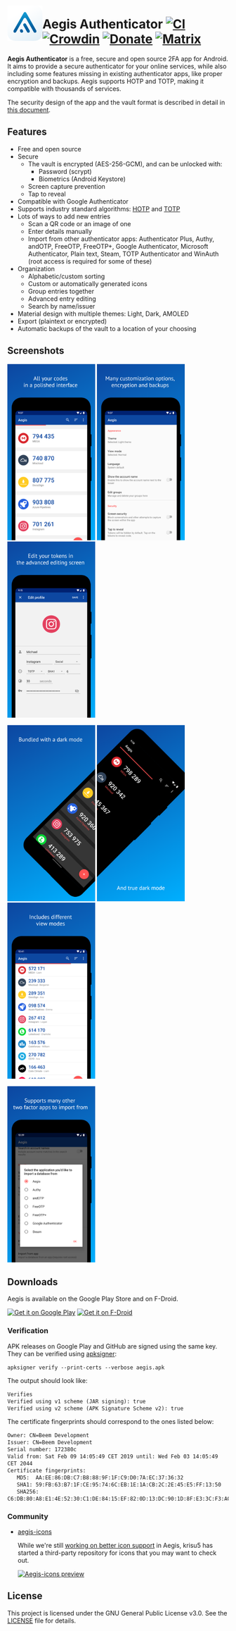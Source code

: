 <img align="left" width="80" height="80" src="metadata/en-US/images/icon.png"
alt="App icon">

# Aegis Authenticator [![CI](https://api.travis-ci.org/beemdevelopment/Aegis.svg?branch=master)](https://travis-ci.org/github/beemdevelopment/aegis) [![Crowdin](https://badges.crowdin.net/aegis-authenticator/localized.svg)](https://crowdin.com/project/aegis-authenticator) [![Donate](https://img.shields.io/badge/donate-buy%20us%20a%20beer-%23FF813F)](https://www.buymeacoffee.com/beemdevelopment) [![Matrix](https://img.shields.io/badge/chat-Matrix-blue)](https://matrix.to/#/#aegis:matrix.org)

__Aegis Authenticator__ is a free, secure and open source 2FA app for Android.
It aims to provide a secure authenticator for your online services, while also
including some features missing in existing authenticator apps, like proper
encryption and backups. Aegis supports HOTP and TOTP, making it compatible with
thousands of services.

The security design of the app and the vault format is described in detail in
[this document](docs/vault.md).

## Features

- Free and open source
- Secure
  - The vault is encrypted (AES-256-GCM), and can be unlocked with:
    - Password (scrypt)
    - Biometrics (Android Keystore)
  - Screen capture prevention
  - Tap to reveal
- Compatible with Google Authenticator
- Supports industry standard algorithms:
  [HOTP](https://tools.ietf.org/html/rfc4226) and
  [TOTP](https://tools.ietf.org/html/rfc6238)
- Lots of ways to add new entries
  - Scan a QR code or an image of one
  - Enter details manually
  - Import from other authenticator apps: Authenticator Plus, Authy, andOTP,
    FreeOTP, FreeOTP+, Google Authenticator, Microsoft Authenticator, Plain
    text, Steam, TOTP Authenticator and WinAuth (root access is required for
    some of these)
- Organization
  - Alphabetic/custom sorting
  - Custom or automatically generated icons
  - Group entries together
  - Advanced entry editing
  - Search by name/issuer
- Material design with multiple themes: Light, Dark, AMOLED
- Export (plaintext or encrypted)
- Automatic backups of the vault to a location of your choosing

## Screenshots

[<img width=200 alt="Screenshot 1"
src="metadata/en-US/images/phoneScreenshots/screenshot1.png?raw=true">](metadata/en-US/images/phoneScreenshots/screenshot1.png?raw=true)
[<img width=200 alt="Screenshot 2"
src="metadata/en-US/images/phoneScreenshots/screenshot2.png?raw=true">](/metadata/en-US/images/phoneScreenshots/screenshot2.png?raw=true)
[<img width=200 alt="Screenshot 3"
src="metadata/en-US/images/phoneScreenshots/screenshot3.png?raw=true">](/metadata/en-US/images/phoneScreenshots/screenshot3.png?raw=true)

[<img width=200 alt="Screenshot 4"
src="metadata/en-US/images/phoneScreenshots/screenshot4.png?raw=true">](metadata/en-US/images/phoneScreenshots/screenshot4.png?raw=true)
[<img width=200 alt="Screenshot 5"
src="metadata/en-US/images/phoneScreenshots/screenshot5.png?raw=true">](metadata/en-US/images/phoneScreenshots/screenshot5.png?raw=true)
[<img width=200 alt="Screenshot 6"
src="metadata/en-US/images/phoneScreenshots/screenshot6.png?raw=true">](metadata/en-US/images/phoneScreenshots/screenshot6.png?raw=true)

[<img width=200 alt="Screenshot 7"
src="metadata/en-US/images/phoneScreenshots/screenshot7.png?raw=true">](metadata/en-US/images/phoneScreenshots/screenshot7.png?raw=true)

## Downloads

Aegis is available on the Google Play Store and on F-Droid.

[<img height=80 alt="Get it on Google Play"
src="https://play.google.com/intl/en_us/badges/images/generic/en-play-badge.png"
/>](http://play.google.com/store/apps/details?id=com.beemdevelopment.aegis)
[<img height="80" alt="Get it on F-Droid"
src="https://fdroid.gitlab.io/artwork/badge/get-it-on.png"
/>](https://f-droid.org/app/com.beemdevelopment.aegis)
      
### Verification

APK releases on Google Play and GitHub are signed using the same key. They can
be verified using
[apksigner](https://developer.android.com/studio/command-line/apksigner.html#options-verify):

```
apksigner verify --print-certs --verbose aegis.apk
```

The output should look like:

```
Verifies
Verified using v1 scheme (JAR signing): true
Verified using v2 scheme (APK Signature Scheme v2): true
```

The certificate fingerprints should correspond to the ones listed below:

```
Owner: CN=Beem Development
Issuer: CN=Beem Development
Serial number: 172380c
Valid from: Sat Feb 09 14:05:49 CET 2019 until: Wed Feb 03 14:05:49 CET 2044
Certificate fingerprints:
   MD5:  AA:EE:86:DB:C7:B8:88:9F:1F:C9:D0:7A:EC:37:36:32
   SHA1: 59:FB:63:B7:1F:CE:95:74:6C:EB:1E:1A:CB:2C:2E:45:E5:FF:13:50
   SHA256: C6:DB:80:A8:E1:4E:52:30:C1:DE:84:15:EF:82:0D:13:DC:90:1D:8F:E3:3C:F3:AC:B5:7B:68:62:D8:58:A8:23
```

### Community

- [aegis-icons](https://github.com/krisu5/aegis-icons)

  While we're still [working on better icon
  support](https://github.com/beemdevelopment/Aegis/issues/509) in Aegis, krisu5
  has started a third-party repository for icons that you may want to check out.

  [<img width=500 alt="Aegis-icons preview"
  src="https://raw.githubusercontent.com/krisu5/aegis-icons/master/showcase.png">](https://github.com/krisu5/aegis-icons)

## License

This project is licensed under the GNU General Public License v3.0. See the
[LICENSE](LICENSE) file for details.
